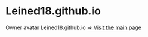# Leined18.github.io
Owner avatar
Leined18.github.io
<a href="https://Leined18.github.io/index"> => Visit the main page</a>
